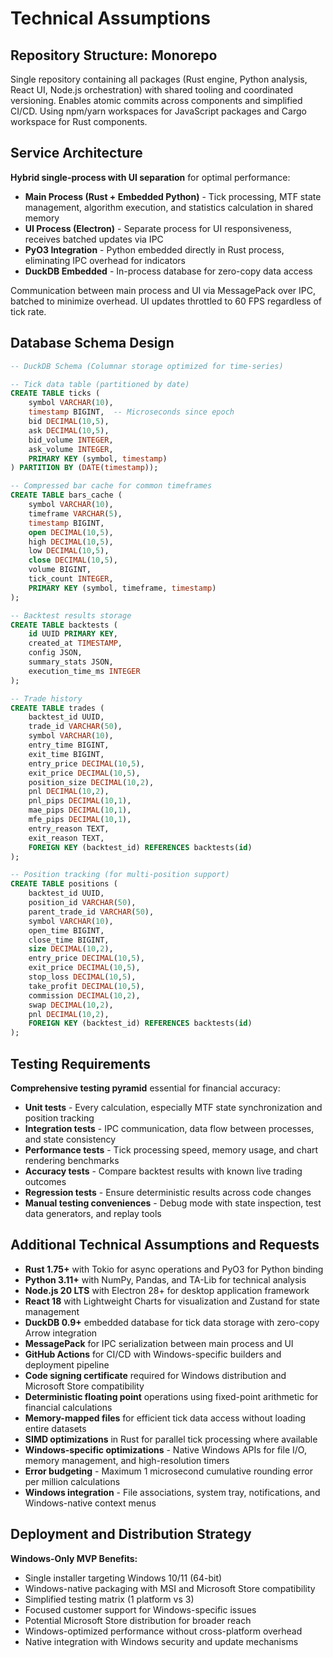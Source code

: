 # Technical Assumptions

## Repository Structure: Monorepo

Single repository containing all packages (Rust engine, Python analysis, React UI, Node.js orchestration) with shared tooling and coordinated versioning. Enables atomic commits across components and simplified CI/CD. Using npm/yarn workspaces for JavaScript packages and Cargo workspace for Rust components.

## Service Architecture

**Hybrid single-process with UI separation** for optimal performance:
- **Main Process (Rust + Embedded Python)** - Tick processing, MTF state management, algorithm execution, and statistics calculation in shared memory
- **UI Process (Electron)** - Separate process for UI responsiveness, receives batched updates via IPC
- **PyO3 Integration** - Python embedded directly in Rust process, eliminating IPC overhead for indicators
- **DuckDB Embedded** - In-process database for zero-copy data access

Communication between main process and UI via MessagePack over IPC, batched to minimize overhead. UI updates throttled to 60 FPS regardless of tick rate.

## Database Schema Design

```sql
-- DuckDB Schema (Columnar storage optimized for time-series)

-- Tick data table (partitioned by date)
CREATE TABLE ticks (
    symbol VARCHAR(10),
    timestamp BIGINT,  -- Microseconds since epoch
    bid DECIMAL(10,5),
    ask DECIMAL(10,5),
    bid_volume INTEGER,
    ask_volume INTEGER,
    PRIMARY KEY (symbol, timestamp)
) PARTITION BY (DATE(timestamp));

-- Compressed bar cache for common timeframes
CREATE TABLE bars_cache (
    symbol VARCHAR(10),
    timeframe VARCHAR(5),
    timestamp BIGINT,
    open DECIMAL(10,5),
    high DECIMAL(10,5),
    low DECIMAL(10,5),
    close DECIMAL(10,5),
    volume BIGINT,
    tick_count INTEGER,
    PRIMARY KEY (symbol, timeframe, timestamp)
);

-- Backtest results storage
CREATE TABLE backtests (
    id UUID PRIMARY KEY,
    created_at TIMESTAMP,
    config JSON,
    summary_stats JSON,
    execution_time_ms INTEGER
);

-- Trade history
CREATE TABLE trades (
    backtest_id UUID,
    trade_id VARCHAR(50),
    symbol VARCHAR(10),
    entry_time BIGINT,
    exit_time BIGINT,
    entry_price DECIMAL(10,5),
    exit_price DECIMAL(10,5),
    position_size DECIMAL(10,2),
    pnl DECIMAL(10,2),
    pnl_pips DECIMAL(10,1),
    mae_pips DECIMAL(10,1),
    mfe_pips DECIMAL(10,1),
    entry_reason TEXT,
    exit_reason TEXT,
    FOREIGN KEY (backtest_id) REFERENCES backtests(id)
);

-- Position tracking (for multi-position support)
CREATE TABLE positions (
    backtest_id UUID,
    position_id VARCHAR(50),
    parent_trade_id VARCHAR(50),
    symbol VARCHAR(10),
    open_time BIGINT,
    close_time BIGINT,
    size DECIMAL(10,2),
    entry_price DECIMAL(10,5),
    exit_price DECIMAL(10,5),
    stop_loss DECIMAL(10,5),
    take_profit DECIMAL(10,5),
    commission DECIMAL(10,2),
    swap DECIMAL(10,2),
    pnl DECIMAL(10,2),
    FOREIGN KEY (backtest_id) REFERENCES backtests(id)
);
```

## Testing Requirements

**Comprehensive testing pyramid** essential for financial accuracy:
- **Unit tests** - Every calculation, especially MTF state synchronization and position tracking
- **Integration tests** - IPC communication, data flow between processes, and state consistency
- **Performance tests** - Tick processing speed, memory usage, and chart rendering benchmarks
- **Accuracy tests** - Compare backtest results with known live trading outcomes
- **Regression tests** - Ensure deterministic results across code changes
- **Manual testing conveniences** - Debug mode with state inspection, test data generators, and replay tools

## Additional Technical Assumptions and Requests

- **Rust 1.75+** with Tokio for async operations and PyO3 for Python binding
- **Python 3.11+** with NumPy, Pandas, and TA-Lib for technical analysis
- **Node.js 20 LTS** with Electron 28+ for desktop application framework
- **React 18** with Lightweight Charts for visualization and Zustand for state management
- **DuckDB 0.9+** embedded database for tick data storage with zero-copy Arrow integration
- **MessagePack** for IPC serialization between main process and UI
- **GitHub Actions** for CI/CD with Windows-specific builders and deployment pipeline
- **Code signing certificate** required for Windows distribution and Microsoft Store compatibility
- **Deterministic floating point** operations using fixed-point arithmetic for financial calculations
- **Memory-mapped files** for efficient tick data access without loading entire datasets
- **SIMD optimizations** in Rust for parallel tick processing where available
- **Windows-specific optimizations** - Native Windows APIs for file I/O, memory management, and high-resolution timers
- **Error budgeting** - Maximum 1 microsecond cumulative rounding error per million calculations
- **Windows integration** - File associations, system tray, notifications, and Windows-native context menus

## Deployment and Distribution Strategy

**Windows-Only MVP Benefits:**
- Single installer targeting Windows 10/11 (64-bit)
- Windows-native packaging with MSI and Microsoft Store compatibility
- Simplified testing matrix (1 platform vs 3)
- Focused customer support for Windows-specific issues
- Potential Microsoft Store distribution for broader reach
- Windows-optimized performance without cross-platform overhead
- Native integration with Windows security and update mechanisms
